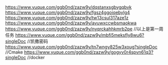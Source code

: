 https://www.yuque.com/ggb0nd/zazw9y/dqstanxsgbvgqbvk
https://www.yuque.com/ggb0nd/zazw9y/fgsz4ggoiqebylg4
https://www.yuque.com/ggb0nd/zazw9y/tw13csul317aze1z
https://www.yuque.com/ggb0nd/zazw9y/avuwxccwbsmaokwa
https://www.yuque.com/ggb0nd/zazw9y/nyqrckahhkmrb2pe
//以上是第一周任务
https://www.yuque.com/ggb0nd/zazw9y/mbfi5meksfly8wu6?singleDoc
//凯撒密码
https://www.yuque.com/ggb0nd/zazw9y/tn7wngy825w3xoug?singleDoc
//Cmake
https://www.yuque.com/ggb0nd/zazw9y/gogyv0r4spvn61q3?singleDoc
//docker
